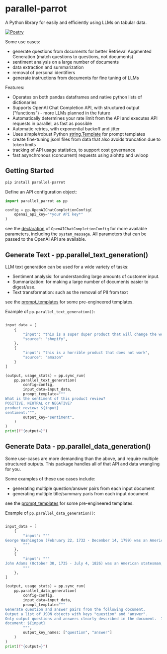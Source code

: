 # parallel-parrot

A Python library for easily and efficiently using LLMs on tabular data.

[![Poetry](https://img.shields.io/endpoint?url=https://python-poetry.org/badge/v0.json)](https://python-poetry.org/)

Some use cases:
- generate questions from documents for better Retrieval Augmented Generation (match questions to questions, not documents)
- sentiment analysis on a large number of documents
- data extraction and summarization
- removal of personal identifiers
- generate instructions from documents for fine tuning of LLMs

Features:
- Operates on both pandas dataframes and native python lists of dictionaries
- Supports OpenAI Chat Completion API, with structured output ("functions") - more LLMs planned in the future
- Automatically determines your rate limit from the API and executes API requests in parallel, as fast as possible
- Automatic retries, with exponential backoff and jitter
- Uses simple/robust Python [string.Template](https://docs.python.org/3/library/string.html#string.Template) for prompt templates
- create fine-tuning jsonl files from data that also avoids truncation due to token limits
- tracking of API usage statistics, to support cost governance
- fast asynchronous (concurrent) requests using aiohttp and uvloop

## Getting Started

```python
pip install parallel-parrot
```

Define an API configuration object:
```python
import parallel_parrot as pp

config = pp.OpenAIChatCompletionConfig(
    openai_api_key="*your API key*"
)
```

see the [declaration](./parallel_parrot/types.py) of `OpenAIChatCompletionConfig` for more available parameters, including the `system_message`.  All parameters that can be passed to the OpenAI API are available.

## Generate Text - pp.parallel_text_generation()

LLM text generation can be used for a wide variety of tasks:
- Sentiment analysis: for understanding large amounts of customer input.
- Summarization: for making a large number of documents easier to digest/use.
- Text transformation: such as the removal of PII from text

see the [prompt_templates](./parallel_parrot/prompt_templates.py) for some pre-engineered templates.

Example of `pp.parallel_text_generation()`:
```python

input_data = [
    {
        "input": "this is a super duper product that will change the world",
        "source": "shopify",
    },
    {
        "input": "this is a horrible product that does not work",
        "source": "amazon"
    }
]

(output, usage_stats) = pp.sync_run(
    pp.parallel_text_generation(
        config=config,
        input_data=input_data,
        prompt_template="""
What is the sentiment of this product review?
POSITIVE, NEUTRAL or NEGATIVE?
product review: ${input}
sentiment:""",
        output_key="sentiment",
    )
)
print(f"{output=}")
```

## Generate Data - pp.parallel_data_generation()

Some use-cases are more demanding than the above, and require multiple structured outputs.  This package handles all of that API and data wrangling for you.

Some examples of these use cases include:
- generating multiple question/answer pairs from each input document
- generating multiple title/summary paris from each input document

see the [prompt_templates](./parallel_parrot/prompt_templates.py) for some pre-engineered templates.

Example of `pp.parallel_data_generation()`:
```python

input_data = [
    {
        "input": """
George Washington (February 22, 1732 - December 14, 1799) was an American military officer, statesman, and Founding Father who served as the first president of the United States from 1789 to 1797. Appointed by the Second Continental Congress as commander of the Continental Army in June 1775, Washington led Patriot forces to victory in the American Revolutionary War and then served as president of the Constitutional Convention in 1787, which drafted and ratified the Constitution of the United States and established the American federal government. Washington has thus been called the "Father of his Country".
        """
    },
    {
        "input": """
John Adams (October 30, 1735 - July 4, 1826) was an American statesman, attorney, diplomat, writer, and Founding Father who served as the second president of the United States from 1797 to 1801. Before his presidency, he was a leader of the American Revolution that achieved independence from Great Britain. During the latter part of the Revolutionary War and in the early years of the new nation, he served the U.S. government as a senior diplomat in Europe. Adams was the first person to hold the office of vice president of the United States, serving from 1789 to 1797. He was a dedicated diarist and regularly corresponded with important contemporaries, including his wife and adviser Abigail Adams and his friend and political rival Thomas Jefferson.
        """
    },
]

(output, usage_stats) = pp.sync_run(
    pp.parallel_data_generation(
        config=config,
        input_data=input_data,
        prompt_template="""
Generate question and answer pairs from the following document.
Output a list of JSON objects with keys "question" and "answer".
Only output questions and answers clearly described in the document.  If there are no questions and answers, output an empty list.
document: ${input}
        """,
        output_key_names: ["question", "answer"]
    )
)
print(f"{output=}")
```
